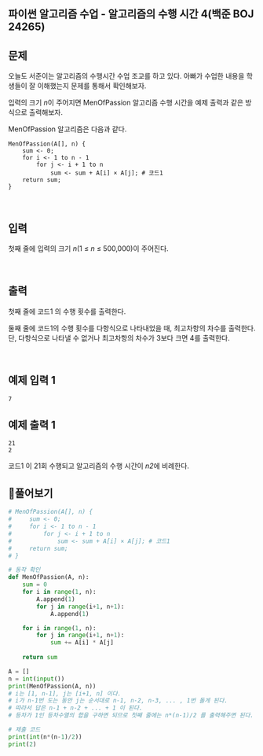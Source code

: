 ## 파이썬 알고리즘 수업 - 알고리즘의 수행 시간 4(백준 BOJ 24265)

## 문제

오늘도 서준이는 알고리즘의 수행시간 수업 조교를 하고 있다. 아빠가 수업한 내용을 학생들이 잘 이해했는지 문제를 통해서 확인해보자.

입력의 크기 *n*이 주어지면 MenOfPassion 알고리즘 수행 시간을 예제 출력과 같은 방식으로 출력해보자.

MenOfPassion 알고리즘은 다음과 같다.

```
MenOfPassion(A[], n) {
    sum <- 0;
    for i <- 1 to n - 1
        for j <- i + 1 to n
            sum <- sum + A[i] × A[j]; # 코드1
    return sum;
}
```

<br>

## 입력

첫째 줄에 입력의 크기 *n*(1 ≤ *n* ≤ 500,000)이 주어진다.

<br>

## 출력

첫째 줄에 코드1 의 수행 횟수를 출력한다.

둘째 줄에 코드1의 수행 횟수를 다항식으로 나타내었을 때, 최고차항의 차수를 출력한다. 단, 다항식으로 나타낼 수 없거나 최고차항의 차수가 3보다 크면 4를 출력한다.

<br>

## 예제 입력 1 

```
7
```

## 예제 출력 1 

```
21
2
```

코드1 이 21회 수행되고 알고리즘의 수행 시간이 *n2*에 비례한다.

## 📝풀어보기

``` python
# MenOfPassion(A[], n) {
#     sum <- 0;
#     for i <- 1 to n - 1
#         for j <- i + 1 to n
#             sum <- sum + A[i] × A[j]; # 코드1
#     return sum;
# }

# 동작 확인
def MenOfPassion(A, n):
    sum = 0
    for i in range(1, n): 
        A.append(1)
        for j in range(i+1, n+1):
            A.append(1)

    for i in range(1, n):
        for j in range(i+1, n+1):
            sum += A[i] * A[j]
            
    return sum

A = []
n = int(input())
print(MenOfPassion(A, n))
# i는 [1, n-1], j는 [i+1, n] 이다. 
# i가 n-1번 도는 동안 j는 순서대로 n-1, n-2, n-3, ... , 1번 돌게 된다. 
# 따라서 답은 n-1 + n-2 + ... + 1 이 된다. 
# 등차가 1인 등차수열의 합을 구하면 되므로 첫째 줄에는 n*(n-1)/2 를 출력해주면 된다.

# 제출 코드
print(int(n*(n-1)/2))
print(2)
```

